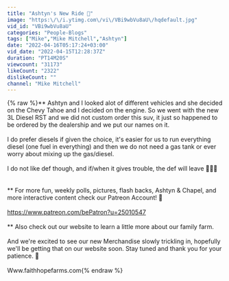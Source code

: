 ```yaml
---
title: "Ashtyn's New Ride 🙂"
image: "https:\/\/i.ytimg.com\/vi\/VBi9wbVu8aU\/hqdefault.jpg"
vid_id: "VBi9wbVu8aU"
categories: "People-Blogs"
tags: ["Mike","Mike Mitchell","Ashtyn"]
date: "2022-04-16T05:17:24+03:00"
vid_date: "2022-04-15T12:28:37Z"
duration: "PT14M20S"
viewcount: "31173"
likeCount: "2322"
dislikeCount: ""
channel: "Mike Mitchell"
---
```

{% raw %}** Ashtyn and I looked alot of different vehicles and she decided on the Chevy Tahoe and I decided on the engine. So we went with the new 3L Diesel RST and we did not custom order this suv, it just so happened to be ordered by the dealership and we put our names on it.<br /><br />I do prefer diesels if given the choice, it's easier for us to run everything diesel (one fuel in everything) and then we do not need a gas tank or ever worry about mixing up the gas/diesel.<br /><br />I do not like def though, and if/when it gives trouble, the def will leave 🤷‍♂️😆<br /><br /><br />** For more fun, weekly polls, pictures, flash backs, Ashtyn &amp; Chapel, and more interactive content check our Patreon Account! 🙂 <br /><br /><a rel="nofollow" target="blank" href="https://www.patreon.com/bePatron?u=25010547">https://www.patreon.com/bePatron?u=25010547</a><br /><br />** Also check out our website to learn a little more about our family farm. <br /><br />And we're excited to see our new Merchandise slowly trickling in, hopefully we'll be getting that on our website soon. Stay tuned and thank you for your patience. 🙂<br /><br />Www.faithhopefarms.com{% endraw %}
